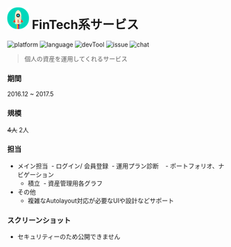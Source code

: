 # ![](https://github.com/Noodlekim/RESUME/blob/master/images/sample.png?raw=true=50x50) FinTech系サービス

![platform](https://img.shields.io/badge/platform-iOS-blue.svg)
![language](https://img.shields.io/badge/language-Swift3-red.svg)
![devTool](https://img.shields.io/badge/devTool-Xcode8-yellow.svg)
![issue](https://img.shields.io/badge/issue-JIRA-green.svg)
![chat](https://img.shields.io/badge/chat-Slack-59B89A.svg)

> 個人の資産を運用してくれるサービス  

### 期間
2016.12 ~ 2017.5

### 規模
~~4人~~ 2人

### 担当
- メイン担当
  - ログイン/ 会員登録
  - 運用プラン診断  
  - ポートフォリオ、ナビゲーション
  - 積立
  - 資産管理用各グラフ
- その他
  - 複雑なAutolayout対応が必要なUIや設計などサポート


### スクリーンショット
- セキュリティーのため公開できません
